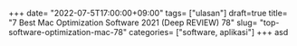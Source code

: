 +++
date= "2022-07-5T17:00:00+09:00"
tags= ["ulasan"]
draft=true
title= "7 Best Mac Optimization Software 2021 (Deep REVIEW)        78"
slug= "top-software-optimization-mac-78"
categories= ["software, aplikasi"]
+++
asd
